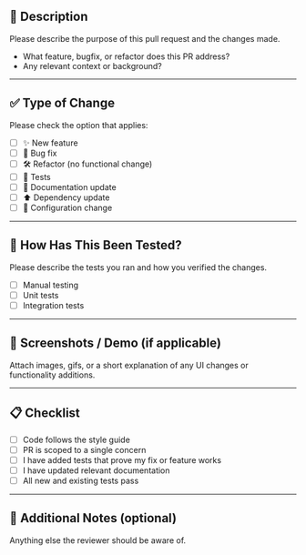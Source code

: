 ## 📝 Description

Please describe the purpose of this pull request and the changes made.

- What feature, bugfix, or refactor does this PR address?
- Any relevant context or background?

---

## ✅ Type of Change

Please check the option that applies:

- [ ] ✨ New feature
- [ ] 🐛 Bug fix
- [ ] 🛠 Refactor (no functional change)
- [ ] 🧪 Tests
- [ ] 📄 Documentation update
- [ ] ⬆️ Dependency update
- [ ] 🔧 Configuration change

---

## 🧪 How Has This Been Tested?

Please describe the tests you ran and how you verified the changes.

- [ ] Manual testing
- [ ] Unit tests
- [ ] Integration tests

---

## 📸 Screenshots / Demo (if applicable)

Attach images, gifs, or a short explanation of any UI changes or functionality additions.

---

## 📋 Checklist

- [ ] Code follows the style guide
- [ ] PR is scoped to a single concern
- [ ] I have added tests that prove my fix or feature works
- [ ] I have updated relevant documentation
- [ ] All new and existing tests pass

---

## 🧠 Additional Notes (optional)

Anything else the reviewer should be aware of.
